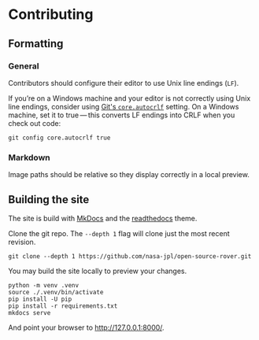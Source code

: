 # Contributing

## Formatting

### General

Contributors should configure their editor to use Unix line endings (`LF`).

If you’re on a Windows machine and your editor is not correctly using Unix line endings,
consider using [Git's `core.autocrlf`](https://git-scm.com/book/en/v2/Customizing-Git-Git-Configuration#_core_autocrlf) setting.
On a Windows machine, set it to true — this converts LF endings into CRLF when you check out code:

    git config core.autocrlf true

### Markdown

Image paths should be relative so they display correctly in a local preview.


## Building the site

The site is build with [MkDocs](https://www.mkdocs.org/) and the
[readthedocs](https://www.mkdocs.org/user-guide/choosing-your-theme/#readthedocs) theme.

Clone the git repo. The `--depth 1` flag will clone just the most recent revision.

    git clone --depth 1 https://github.com/nasa-jpl/open-source-rover.git

You may build the site locally to preview your changes.

    python -m venv .venv
    source ./.venv/bin/activate
    pip install -U pip
    pip install -r requirements.txt
    mkdocs serve

And point your browser to http://127.0.0.1:8000/.
